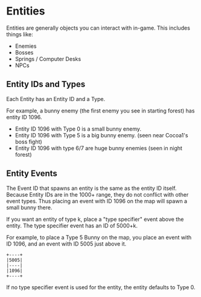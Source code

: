 # Entities

Entities are generally objects you can interact with in-game. This includes things like:
- Enemies
- Bosses
- Springs / Computer Desks
- NPCs

## Entity IDs and Types
Each Entity has an Entity ID and a Type.

For example, a bunny enemy (the first enemy you see in starting forest) has entity ID 1096.
- Entity ID 1096 with Type 0 is a small bunny enemy.
- Entity ID 1096 with Type 5 is a big bunny enemy. (seen near Cocoa1's boss fight)
- Entity ID 1096 with type 6/7 are huge bunny enemies (seen in night forest)

## Entity Events
The Event ID that spawns an entity is the same as the entity ID itself. Because Entity IDs are in the 1000+ range, they do not conflict with other event types. Thus placing an event with ID 1096 on the map will spawn a small bunny there.

If you want an entity of type k, place a "type specifier" event above the entity. The type specifier event has an ID of 5000+k.

For example, to place a Type 5 Bunny on the map, you place an event with ID 1096, and an event with ID 5005 just above it.

```
+----+
|5005|
|----|
|1096|
+----+
```

If no type specifier event is used for the entity, the entity defaults to Type 0.
